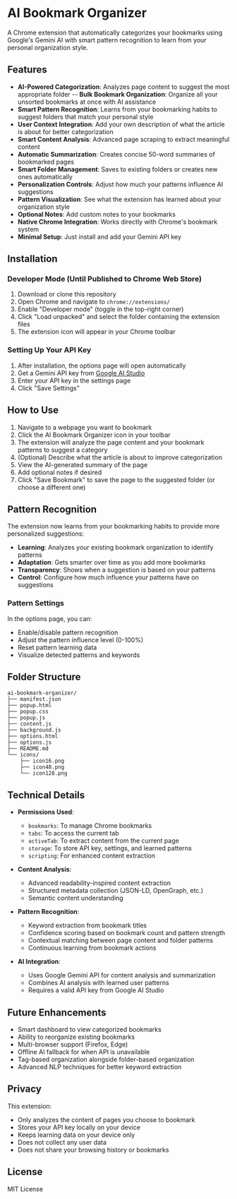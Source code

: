 # AI Bookmark Organizer

A Chrome extension that automatically categorizes your bookmarks using Google's Gemini AI with smart pattern recognition to learn from your personal organization style.

## Features

- **AI-Powered Categorization**: Analyzes page content to suggest the most appropriate folder
-- **Bulk Bookmark Organization**: Organize all your unsorted bookmarks at once with AI assistance
- **Smart Pattern Recognition**: Learns from your bookmarking habits to suggest folders that match your personal style
- **User Context Integration**: Add your own description of what the article is about for better categorization
- **Smart Content Analysis**: Advanced page scraping to extract meaningful content
- **Automatic Summarization**: Creates concise 50-word summaries of bookmarked pages
- **Smart Folder Management**: Saves to existing folders or creates new ones automatically
- **Personalization Controls**: Adjust how much your patterns influence AI suggestions
- **Pattern Visualization**: See what the extension has learned about your organization style
- **Optional Notes**: Add custom notes to your bookmarks
- **Native Chrome Integration**: Works directly with Chrome's bookmark system
- **Minimal Setup**: Just install and add your Gemini API key

## Installation

### Developer Mode (Until Published to Chrome Web Store)

1. Download or clone this repository
2. Open Chrome and navigate to `chrome://extensions/`
3. Enable "Developer mode" (toggle in the top-right corner)
4. Click "Load unpacked" and select the folder containing the extension files
5. The extension icon will appear in your Chrome toolbar

### Setting Up Your API Key

1. After installation, the options page will open automatically
2. Get a Gemini API key from [Google AI Studio](https://ai.google.dev/)
3. Enter your API key in the settings page
4. Click "Save Settings"

## How to Use

1. Navigate to a webpage you want to bookmark
2. Click the AI Bookmark Organizer icon in your toolbar
3. The extension will analyze the page content and your bookmark patterns to suggest a category
4. (Optional) Describe what the article is about to improve categorization
5. View the AI-generated summary of the page
6. Add optional notes if desired
7. Click "Save Bookmark" to save the page to the suggested folder (or choose a different one)

## Pattern Recognition

The extension now learns from your bookmarking habits to provide more personalized suggestions:

- **Learning**: Analyzes your existing bookmark organization to identify patterns
- **Adaptation**: Gets smarter over time as you add more bookmarks
- **Transparency**: Shows when a suggestion is based on your patterns
- **Control**: Configure how much influence your patterns have on suggestions

### Pattern Settings

In the options page, you can:

- Enable/disable pattern recognition
- Adjust the pattern influence level (0-100%)
- Reset pattern learning data
- Visualize detected patterns and keywords

## Folder Structure

```
ai-bookmark-organizer/
├── manifest.json
├── popup.html
├── popup.css
├── popup.js
├── content.js
├── background.js
├── options.html
├── options.js
├── README.md
└── icons/
    ├── icon16.png
    ├── icon48.png
    └── icon128.png
```

## Technical Details

- **Permissions Used**:
  - `bookmarks`: To manage Chrome bookmarks
  - `tabs`: To access the current tab
  - `activeTab`: To extract content from the current page
  - `storage`: To store API key, settings, and learned patterns
  - `scripting`: For enhanced content extraction

- **Content Analysis**:
  - Advanced readability-inspired content extraction
  - Structured metadata collection (JSON-LD, OpenGraph, etc.)
  - Semantic content understanding

- **Pattern Recognition**:
  - Keyword extraction from bookmark titles
  - Confidence scoring based on bookmark count and pattern strength
  - Contextual matching between page content and folder patterns
  - Continuous learning from bookmark actions

- **AI Integration**:
  - Uses Google Gemini API for content analysis and summarization
  - Combines AI analysis with learned user patterns
  - Requires a valid API key from Google AI Studio

## Future Enhancements

- Smart dashboard to view categorized bookmarks
- Ability to reorganize existing bookmarks
- Multi-browser support (Firefox, Edge)
- Offline AI fallback for when API is unavailable
- Tag-based organization alongside folder-based organization
- Advanced NLP techniques for better keyword extraction

## Privacy

This extension:
- Only analyzes the content of pages you choose to bookmark
- Stores your API key locally on your device
- Keeps learning data on your device only
- Does not collect any user data
- Does not share your browsing history or bookmarks

## License

MIT License